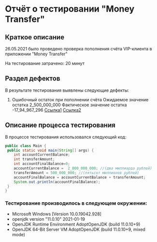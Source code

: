 # Отчёт о тестировании "Money Transfer"
## Краткое описание
26.05.2021 было проведено проверка пополнения счёта VIP-клиента в приложении "Money Transfer"

На тестирование затрачено: 20 минут

## Раздел дефектов
В результате тестирования выявлены следующие дефекты:

1. Ошибочный остаток при пополнении счёта 
   Ожидаемое значение остатка
   2_500_000_000
   Фактическое значение остатка
   -17_94_967_296
   [Ссылка1](https://monosnap.com/file/avKVmq0xT7Cj5KitdVlFwEgccl41Hm)
   [Ссылка2](https://monosnap.com/file/blyyLiNHfCetbgktTw2cYPWVhtj4ei)

## Описание процесса тестирования
В процессе тестирования использовался следующий код:
```java
public class Main {
 public static void main(String[] args) {
    int accountCurrentBalance;
    int transferAmount;
    int accountFinalBalance=0;
    accountCurrentBalance =  2_000_000_000; //(два миллиарда рублей)
    transferAmount = 500_000_000; //(пятьсот миллионов рублей)
    accountFinalBalance = accountCurrentBalance + transferAmount;
    System.out.println(accountFinalBalance);
 }
}
```



### Тестирование производилось в следующем окружении:

* Microsoft Windows [Version 10.0.19042.928]
* openjdk version "11.0.10" 2021-01-19
* OpenJDK Runtime Environment AdoptOpenJDK (build 11.0.10+9)
* OpenJDK 64-Bit Server VM AdoptOpenJDK (build 11.0.10+9, mixed mode)

